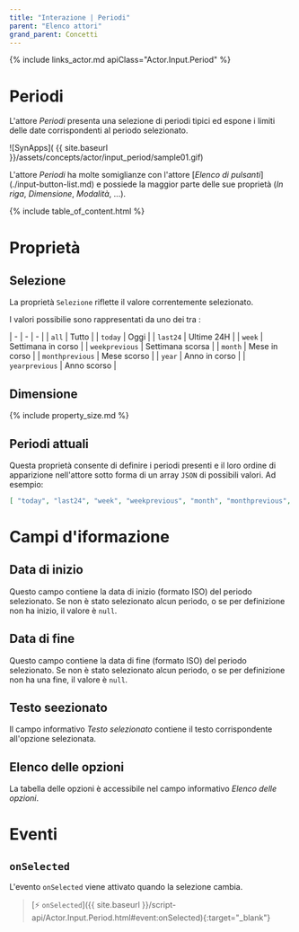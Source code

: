 ```yaml
---
title: "Interazione | Periodi"
parent: "Elenco attori"
grand_parent: Concetti
---
```


{% include links_actor.md apiClass="Actor.Input.Period" %}

# Periodi

L'attore *Periodi* presenta una selezione di periodi tipici ed espone i limiti delle date corrispondenti al periodo selezionato.

![SynApps]( {{ site.baseurl }}/assets/concepts/actor/input_period/sample01.gif)

L'attore *Periodi* ha molte somiglianze con l'attore [*Elenco di pulsanti*] (./input-button-list.md) e possiede la maggior parte delle sue proprietà (*In riga*, *Dimensione*, *Modalità*, ...).

{% include table_of_content.html %}

# Proprietà

## Selezione

La proprietà `Selezione` riflette il valore correntemente selezionato.

I valori possibilie sono rappresentati da uno dei tra :

| - | - | - |
| `all` | Tutto |
| `today` | Oggi |
| `last24` | Ultime 24H |
| `week` | Settimana in corso |
| `weekprevious` | Settimana scorsa |
| `month` | Mese in corso |
| `monthprevious` | Mese scorso |
| `year` | Anno in corso |
| `yearprevious` | Anno scorso |

## Dimensione

{% include property_size.md %}

## Periodi attuali

Questa proprietà consente di definire i periodi presenti e il loro ordine di apparizione nell'attore sotto forma di un array `JSON` di possibili valori. Ad esempio:
```json
[ "today", "last24", "week", "weekprevious", "month", "monthprevious", "year", "yearprevious" ]
```

# Campi d'iformazione

## Data di inizio

Questo campo contiene la data di inizio (formato ISO) del periodo selezionato. Se non è stato selezionato alcun periodo, o se per definizione non ha inizio, il valore è `null`.

## Data di fine

Questo campo contiene la data di fine (formato ISO) del periodo selezionato. Se non è stato selezionato alcun periodo, o se per definizione non ha una fine, il valore è `null`.

## Testo seezionato

Il campo informativo *Testo selezionato* contiene il testo corrispondente all'opzione selezionata.

## Elenco delle opzioni

La tabella delle opzioni è accessibile nel campo informativo *Elenco delle opzioni*.

# Eventi

## `onSelected`

L'evento `onSelected` viene attivato quando la selezione cambia.

> [⚡ `onSelected`]({{ site.baseurl }}/script-api/Actor.Input.Period.html#event:onSelected){:target="_blank"}
